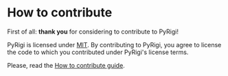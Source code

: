 # How to contribute

<!-- start-input -->


First of all: **thank you** for considering to contribute to PyRigi!



PyRigi is licensed under [MIT](https://github.com/PyRigi/PyRigi/blob/main/LICENSE).
By contributing to PyRigi, you agree to license the code to which you contributed
under PyRigi's license terms.



<!-- end-input -->


Please, read the [How to contribute guide](https://pyrigi.github.io/PyRigi/development/howto.html).